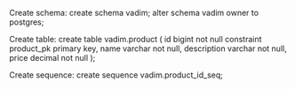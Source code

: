 Create schema:
create schema vadim;
alter schema vadim owner to postgres;

Create table:
create table vadim.product (
    id          bigint  not null
    constraint product_pk
    primary key,
    name        varchar not null,
    description varchar not null,
    price       decimal not null
);

Create sequence:
create sequence vadim.product_id_seq;